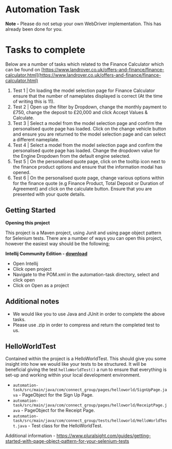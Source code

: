 # Automation Task

**Note -** Please do not setup your own WebDriver implementation. This has already been done for you.

# Tasks to complete

Below are a number of tasks which related to the Finance Calculator which can be found on [https://www.landrover.co.uk/offers-and-finance/finance-calculator.html](https://www.landrover.co.uk/offers-and-finance/finance-calculator.html)

1. Test 1 | On loading the model selection page for Finance Calculator ensure that the number of nameplates displayed is correct (At the time of writing this is 11).
2. Test 2 | Open up the filter by Dropdown, change the monthly payment to £750, change the deposit to £20,000 and click Accept Values & Calculate.
3. Test 3 | Select a model from the model selection page and confirm the personalised quote page has loaded. Click on the change vehicle button and ensure you are returned to the model selection page and can select a different nameplate.
4. Test 4 | Select a model from the model selection page and confirm the personalised quote page has loaded. Change the dropdown value for the Engine Dropdown from the default engine selected.
5. Test 5 | On the personalised quote page, click on the tooltip icon next to the finance product options and ensure that the information modal has opened.
6. Test 6 | On the personalised quote page, change various options within for the finance quote (e.g Finance Product, Total Deposit or Duration of Agreement) and click on the calculate button. Ensure that you are presented with your quote details.

## Getting Started

**Opening this project**

This project is a Maven project, using Junit and using page object pattern for Selenium tests. There are a number of ways you can open this project, however the easiest way should be the following;

**Intellij Community Edition - [download](https://www.jetbrains.com/idea/download)**

*  Open Intellij
*  Click open project
*  Navigate to the POM.xml in the automation-task directory, select and click open
*  Click on Open as a project

## Additional notes

* We would like you to use Java and JUnit in order to complete the above tasks.
* Please use .zip in order to compress and return the completed test to us.

## HelloWorldTest

Contained within the project is a HelloWorldTest. This should give you some insight into how we would like your tests to be structured. It will be beneficial giving the test `helloWorldTest()` a run to ensure that everything is set-up and working within your local development environment.

* `automation-task/src/main/java/com/connect_group/pages/helloworld/SignUpPage.java` - PageObject for the Sign Up Page.
* `automation-task/src/main/java/com/connect_group/pages/helloworld/ReceiptPage.java` - PageObject for the Receipt Page.
* `automation-task/src/main/java/com/connect_group/tests/helloworld/HelloWorldTest.java` - Test class for the HelloWorldTest.

Additional information - https://www.pluralsight.com/guides/getting-started-with-page-object-pattern-for-your-selenium-tests